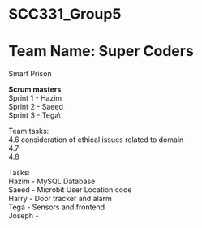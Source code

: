 # SCC331_Group5
# Team Name: Super Coders
Smart Prison

**Scrum masters**\
Sprint 1 - Hazim\
Sprint 2 - Saeed\
Sprint 3 - Tega\

Team tasks:\
4.6  consideration of ethical issues related to domain\
4.7\
4.8

Tasks:\
Hazim -  MySQL Database\
Saeed - Microbit User Location code\
Harry - Door tracker and alarm\
Tega - Sensors and frontend\
Joseph -

